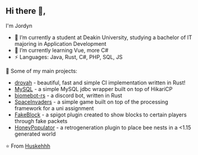 ## Hi there 👋, 
I'm Jordyn

- 🔭 I’m currently a student at Deakin University, studying a bachelor of IT majoring in Application Development
- 🌱 I’m currently learning Vue, more C#
-  ⚡ Languages: Java, Rust, C#, PHP, SQL, JS

🚀 Some of my main projects:
- [drovah](https://github.com/Huskehhh/drovah) - beautiful, fast and simple CI implementation written in Rust!
- [MySQL](https://github.com/Huskehhh/MySQL) - a simple MySQL jdbc wrapper built on top of HikariCP
- [biomebot-rs](https://github.com/Huskehhh/biomebot-rs) - a discord bot, written in Rust
- [SpaceInvaders](https://github.com/Huskehhh/SpaceInvaders) - a simple game built on top of the processing framework for a uni assignment
- [FakeBlock](https://github.com/Huskehhh/FakeBlock) - a spigot plugin created to show blocks to certain players through fake packets
- [HoneyPopulator](https://github.com/Huskehhh/HoneyPopulator) - a retrogeneration plugin to place bee nests in a <1.15 generated world

⭐️ From [Huskehhh](https://github.com/Huskehhh)
